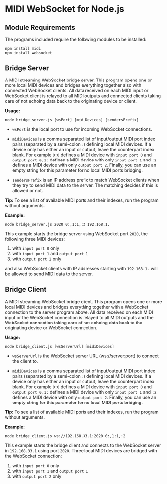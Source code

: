 MIDI WebSocket for Node.js
==========================

Module Requirements
-------------------

The programs included require the following modules to be installed:

```shell
npm install midi
npm install websocket
```

Bridge Server
-------------

A MIDI streaming WebSocket bridge server. This program opens one or more local MIDI devices and bridges everything together also with connected WebSocket clients. All data received on each MIDI input or WebSocket client is relayed to all MIDI outputs and connected clients taking care of not echoing data back to the originating device or client.

**Usage:**
```shell
node bridge_server.js [wsPort] [midiDevices] [sendersPrefix]
```

* ```wsPort``` is the local port to use for incoming WebSocket connections.

* ```midiDevices``` is a comma separated list of input/output MIDI port index pairs (separated by a semi-colon ```:```) defining local MIDI devices. If a device only has either an input or output, leave the counterpart index blank. For example ```0:0``` defines a MIDI device with ```input port 0``` and ```output port 0```, ```1:``` defines a MIDI device with only ```input port 1``` and ```:2``` defines a MIDI device with only ```output port 2```. Finally, you can use an empty string for this parameter for no local MIDI ports bridging.

* ```sendersPrefix``` is an IP address prefix to match WebSocket clients when they try to send MIDI data to the server. The matching decides if this is allowed or not.

**Tip:** To see a list of available MIDI ports and their indexes, run the program without arguments.

**Example:**
```shell
node bridge_server.js 2020 0:,1:1,:2 192.168.1.
```

This example starts the bridge server using WebSocket port ```2020```, the following three MIDI devices:

1. with ```input port 0``` only
2. with ```input port 1``` and ```output port 1```
3. with ```output port 2``` only

and also WebSocket clients with IP addresses starting with ```192.168.1.``` will be allowed to send MIDI data to the server.

Bridge Client
-------------

A MIDI streaming WebSocket bridge client. This program opens one or more local MIDI devices and bridges everything together with a WebSocket connection to the server program above. All data received on each MIDI input or the WebSocket connection is relayed to all MIDI outputs and the WebSocket connection taking care of not echoing data back to the originating device or WebSocket connection.

**Usage:**
```shell
node bridge_client.js [wsServerUrl] [midiDevices]
```

* ```wsServerUrl``` is the WebSocket server URL (ws://server:port) to connect the client to.

* ```midiDevices``` is a comma separated list of input/output MIDI port index pairs (separated by a semi-colon ```:```) defining local MIDI devices. If a device only has either an input or output, leave the counterpart index blank. For example ```0:0``` defines a MIDI device with ```input port 0``` and ```output port 0```, ```1:``` defines a MIDI device with only ```input port 1``` and ```:2``` defines a MIDI device with only ```output port 2```. Finally, you can use an empty string for this parameter for no local MIDI ports bridging.

**Tip:** To see a list of available MIDI ports and their indexes, run the program without arguments.

**Example:**
```shell
node bridge_client.js ws://192.168.33.1:2020 0:,1:1,:2
```

This example starts the bridge client and connects to the WebSocket server in ```192.168.33.1``` using port ```2020```. Three local MIDI devices are bridged with the WebSocket connection:

1. with ```input port 0``` only
2. with ```input port 1``` and ```output port 1```
3. with ```output port 2``` only
